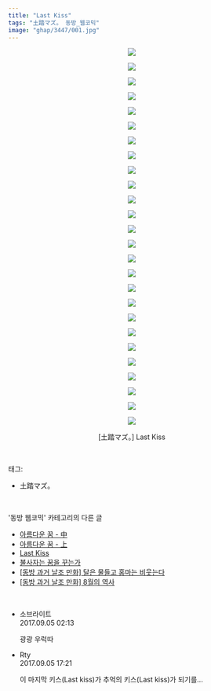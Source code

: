 ```yaml
---
title: "Last Kiss"
tags: "土踏マズ。 동방_웹코믹"
image: "ghap/3447/001.jpg"
---
```

<div class="article">
<p style="text-align: center; clear: none; float: none;"><img src="{{ site.nasurl }}/ghap/3447/001.jpg"/></p>
<p style="text-align: center; clear: none; float: none;"><img src="{{ site.nasurl }}/ghap/3447/002.jpg"/></p>
<p style="text-align: center; clear: none; float: none;"><img src="{{ site.nasurl }}/ghap/3447/003.jpg"/></p>
<p style="text-align: center; clear: none; float: none;"><img src="{{ site.nasurl }}/ghap/3447/004.jpg"/></p>
<p style="text-align: center; clear: none; float: none;"><img src="{{ site.nasurl }}/ghap/3447/005.jpg"/></p>
<p style="text-align: center; clear: none; float: none;"><img src="{{ site.nasurl }}/ghap/3447/006.jpg"/></p>
<p style="text-align: center; clear: none; float: none;"><img src="{{ site.nasurl }}/ghap/3447/007.jpg"/></p>
<p style="text-align: center; clear: none; float: none;"><img src="{{ site.nasurl }}/ghap/3447/008.jpg"/></p>
<p style="text-align: center; clear: none; float: none;"><img src="{{ site.nasurl }}/ghap/3447/009.jpg"/></p>
<p style="text-align: center; clear: none; float: none;"><img src="{{ site.nasurl }}/ghap/3447/010.jpg"/></p>
<p style="text-align: center; clear: none; float: none;"><img src="{{ site.nasurl }}/ghap/3447/011.jpg"/></p>
<p style="text-align: center; clear: none; float: none;"><img src="{{ site.nasurl }}/ghap/3447/012.jpg"/></p>
<p style="text-align: center; clear: none; float: none;"><img src="{{ site.nasurl }}/ghap/3447/013.jpg"/></p>
<p style="text-align: center; clear: none; float: none;"><img src="{{ site.nasurl }}/ghap/3447/014.jpg"/></p>
<p style="text-align: center; clear: none; float: none;"><img src="{{ site.nasurl }}/ghap/3447/015.jpg"/></p>
<p style="text-align: center; clear: none; float: none;"><img src="{{ site.nasurl }}/ghap/3447/016.jpg"/></p>
<p style="text-align: center; clear: none; float: none;"><img src="{{ site.nasurl }}/ghap/3447/017.jpg"/></p>
<p style="text-align: center; clear: none; float: none;"><img src="{{ site.nasurl }}/ghap/3447/018.jpg"/></p>
<p style="text-align: center; clear: none; float: none;"><img src="{{ site.nasurl }}/ghap/3447/019.jpg"/></p>
<p style="text-align: center; clear: none; float: none;"><img src="{{ site.nasurl }}/ghap/3447/020.jpg"/></p>
<p style="text-align: center; clear: none; float: none;"><img src="{{ site.nasurl }}/ghap/3447/021.jpg"/></p>
<p style="text-align: center; clear: none; float: none;"><img src="{{ site.nasurl }}/ghap/3447/022.jpg"/></p>
<p style="text-align: center; clear: none; float: none;"><img src="{{ site.nasurl }}/ghap/3447/023.jpg"/></p>
<p style="text-align: center; clear: none; float: none;"><img src="{{ site.nasurl }}/ghap/3447/024.jpg"/></p>
<p style="text-align: center; clear: none; float: none;"><img src="{{ site.nasurl }}/ghap/3447/025.jpg"/></p>
<p style="text-align: center; clear: none; float: none;"><img src="{{ site.nasurl }}/ghap/3447/026.jpg"/></p>
<p style="text-align: center; clear: none; float: none;">[土踏マズ。] Last Kiss</p>
</div><br/>
<div class="tagTrail">
<p>태그: </p>
<ul>
<li>土踏マズ。</li>
</ul>
</div><br/>
<div class="another">
<p>'동방 웹코믹' 카테고리의 다른 글</p>
<ul>
<li><a href="/2017-06-21-ghap_3457">아름다운 꿈 - 中</a></li>
<li><a href="/2017-06-21-ghap_3456">아름다운 꿈 - 上</a></li>
<li><a href="/2017-06-20-ghap_3447">Last Kiss</a></li>
<li><a href="/2017-06-20-ghap_3446">불사자는 꿈을 꾸는가</a></li>
<li><a href="/2017-06-20-ghap_3445">[동방 과거 날조 만화] 달은 물들고 홍마는 비웃는다</a></li>
<li><a href="/2017-06-20-ghap_3444">[동방 과거 날조 만화] 8월의 역사</a></li>
</ul>
</div><br/>
<div class="cb_module cb_fluid">
<div class="cb_wrt cb_profile">
<div class="comment">
<ul>
<li class="cb_thumb_off" id="comment15076372">
<div class="cb_comment_area">
<div class="cb_info_area">
<div class="cb_section">
<span class="cb_nick_name">소브라이트</span>
</div>
<div class="cb_section">
<span class="cb_date">2017.09.05 02:13 </span>
</div>
</div>
<div class="cb_dsc_comment">
<p class="cb_dsc">
											광광 우럭따
										</p>
</div>
</div></li>
<li class="cb_thumb_off" id="comment15076771">
<div class="cb_comment_area">
<div class="cb_info_area">
<div class="cb_section">
<span class="cb_nick_name">Rty</span>
</div>
<div class="cb_section">
<span class="cb_date">2017.09.05 17:21 </span>
</div>
</div>
<div class="cb_dsc_comment">
<p class="cb_dsc">
											이 마지막 키스(Last kiss)가 추억의 키스(Last kiss)가 되기를...
										</p>
</div>
</div></li>
</ul>
</div>
</div><!-- commentList close -->
</div><br/>
